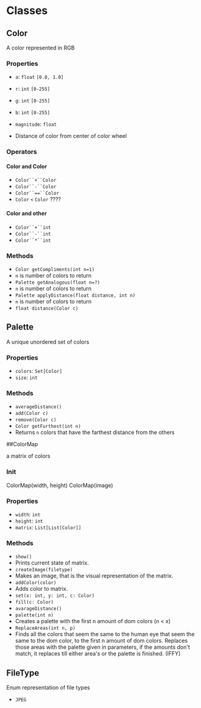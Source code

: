 # Classes

## Color

A color represented in RGB

### Properties

- `a`: `float` `[0.0, 1.0]`
- `r`: `int` `[0-255]`
- `g`: `int` `[0-255]`
- `b`: `int` `[0-255]`

- `magnitude`: `float`
 - Distance of color from center of color wheel  

### Operators

#### Color and Color
- `Color``+``Color`
- `Color``-``Color`
- `Color``==``Color`
- `Color` `<` `Color` ????

#### Color and other
- `Color``+``int`
- `Color``-``int`
- `Color``*``int`


### Methods

- `Color getCompliments(int n=1)`
 - `n` is number of colors to return
- `Palette getAnalogous(float n=?)`
 -  `n` is number of colors to return 
- `Palette applyDistance(float distance, int n)`
 - `n` is number of colors to return
- `float distance(Color c)`


## Palette

A unique unordered set of colors

### Properties

- `colors`: `Set[Color]`
- `size`: `int` 

### Methods

- `averageDistance()`
- `add(Color c)`
- `remove(Color c)`
- `Color getFurthest(int n)`
 - Returns `n` colors that have the farthest distance from the others 


##ColorMap

a matrix of colors

### Init

ColorMap(width, height)
ColorMap(image)

### Properties

- `width`: `int`
- `height`: `int`
- `matrix`: `List[List[Color]]`

### Methods

- `show()`
 - Prints current state of matrix.
- `createImage(filetype)`
 - Makes an image, that is the visual representation of the matrix.
- `addColor(color)`
 - Adds color to matrix.
- `set(x: int, y: int, c: Color)`
- `fill(c: Color)`
- `avarageDistance()`
- `palette(int n)`
 - Creates a palette with the first n amount of dom colors (n < x)
- `ReplaceAreas(int n, p)`
 - Finds all the colors that seem the same to the human eye that seem the same to the dom color, to the first n amount of dom colors. Replaces those areas with the palette given in parameters, if the amounts don't match, it replaces till either area's or the palette is finished. (IFFY)




## FileType

Enum representation of file types

- `JPEG`




